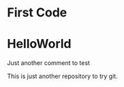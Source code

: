 
# First Code
# HelloWorld

Just another comment to test


This is just another repository to try git.

